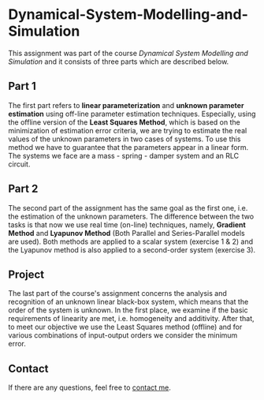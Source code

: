 # Dynamical-System-Modelling-and-Simulation
This assignment was part of the course _Dynamical System Modelling and Simulation_ and it consists of three parts which are described below.

## Part 1
The first part refers to **linear parameterization** and **unknown parameter estimation** using off-line parameter estimation techniques. Especially, using the offline version of the **Least Squares Method**, which is based on the minimization of estimation error criteria, we are trying to estimate the real values of the unknown parameters in two cases of systems. To use this method we have to guarantee that the parameters appear in a linear form. The systems we face are a mass - spring - damper system and an RLC circuit.
 
## Part 2
The second part of the assignment has the same goal as the first one, i.e. the estimation of the unknown parameters. The difference between the two tasks is that now we use real time (on-line) techniques, namely, **Gradient Method** and **Lyapunov Method** (Both Parallel and Series-Parallel models are used). Both methods are applied to a scalar system  (exercise 1 & 2) and the Lyapunov method is also applied to a second-order system (exercise 3).

## Project
The last part of the course's assignment concerns the analysis and recognition of an unknown linear black-box system, which means that the order of the system is unknown. In the first place, we examine if the basic requirements of linearity are met, i.e. homogeneity and additivity. After that, to meet our objective we use the Least Squares method (offline) and for various combinations of input-output orders we consider the minimum error.

## Contact
If there are any questions, feel free to [contact me](mailto:thomi199822@gmail.com?subject=[GitHub]%20Source%20Han%20Sans). 

